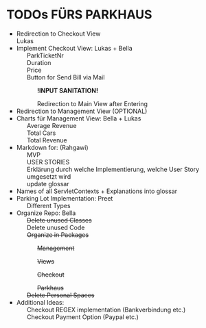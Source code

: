<html lang="">
<body>
    <h1>TODOs FÜRS PARKHAUS</h1>
    <ul style="list-style-type: square;">
        <li>Redirection to Checkout View</li> Lukas 
        <li>
            Implement Checkout View: Lukas + Bella 
            <ul>ParkTicketNr</ul>
            <ul>Duration</ul>
            <ul>Price</ul>
            <ul>Button for Send Bill via Mail
                <ul><strong>!INPUT SANITATION!</strong></ul>
                <ul>Redirection to Main View after Entering</ul>
            </ul>
        </li>
        <li>Redirection to Management View (OPTIONAL)</li>
        <li>
            Charts für Management View: Bella + Lukas 
            <ul>Average Revenue</ul>
            <ul>Total Cars</ul>
            <ul>Total Revenue</ul>
        </li>
        <li>
            Markdown for: (Rahgawi)
            <ul>MVP</ul>
            <ul>USER STORIES</ul>
            <ul>Erklärung durch welche Implementierung, welche User Story umgesetzt wird</ul>
            <ul>update glossar</ul>
        </li>
        <li>Names of all ServletContexts + Explanations into glossar</li>
        <li>
            Parking Lot Implementation: Preet
            <ul>Different Types</ul>
        </li>
        <li>
            Organize Repo: Bella
            <ul><del>Delete unused Classes</del></ul>
            <ul>Delete unused Code</ul>
            <ul>
                <del>
                Organize in Packages
                <ul>Management</ul>
                <ul>Views</ul>
                <ul>Checkout</ul>
                <ul>Parkhaus</ul>
                </del>
            </ul>
            <ul><del>Delete Personal Spaces</del></ul>
        </li>
        <li>
            Additional Ideas:
            <ul> Checkout REGEX implementation (Bankverbindung etc.)</ul>
            <ul> Checkout Payment Option (Paypal etc.)</ul>
        </li>
    </ul>
</body>
</html>